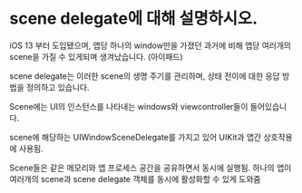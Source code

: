 # scene delegate에 대해 설명하시오.

iOS 13 부터 도입됐으며, 앱당 하나의 window만을 가졌던 과거에 비해 앱당 여러개의 scene을 가질 수 있게되며 생겨났습니다. (아이패드)

scene delegate는 이러한 scene의 생명 주기를 관리하며, 상태 전이에 대한 응답 방법을 정의하고 있습니다.

Scene에는 UI의 인스턴스를 나타내는 windows와 viewcontroller들이 들어있습니다.

scene에 해당하는 UIWindowSceneDelegate를 가지고 있어 UIKit과 앱간 상호작용에 사용됨.

Scene들은 같은 메모리와 앱 프로세스 공간을 공유하면서 동시에 실행됨.
하나의 앱이 여러개의 scene과 scene delegate 객체를 동시에 활성화할 수 있게 도와줌